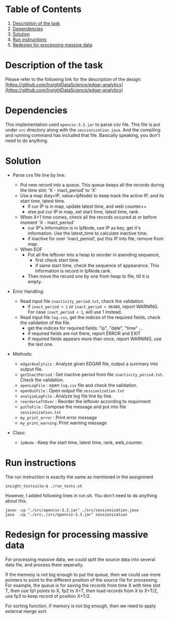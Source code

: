 # Table of Contents
1. [Description of the task](README.md#description-of-the-task)
2. [Dependencies](README.md#dependencies)
3. [Solution](README.md#solution)
4. [Run instructions](README.md#run-instructions)
5. [Redesign for processing massive data](README.md#redesign-for-processing-massive-data)

# Description of the task

Please refer to the following link for the description of the design: [https://github.com/InsightDataScience/edgar-analytics](https://github.com/InsightDataScience/edgar-analytics)

# Dependencies

This implementation used `opencsv-3.3.jar` to parse csv file. This file is put under `src` directory along with the `sessionization.java`. And the compiling and running command has included that file. Basically speaking, you don't need to do anything.

# Solution

* Parse cvs file line by line:
	* Put new record into a queue. This queue keeps all the records during the time slot: 'X - inact_period' to 'X'
	* Use a map (key=IP, value=IpNode) to keep track the active IP, and its start time, latest time. 
		* if cur IP is in map, update latest time, and web counter++
		* else put cur IP in map, set start time, latest time, rank.
	* When X+1 time comes, check all the records occured at or before moment 'X - inact_period'
		* cur IP's information is in IpNode, use IP as key, get it's information. Use the latest_time to calculate inactive time.
		* if inactive for over 'inact_period', put this IP into file, remove from map.
	* When EOF
		* Put all the leftover into a heap to reorder in asending sequence, 
			* first check start time
			* if same start time, check the sequence of appearance. This information is record in IpNode.rank.
		* Then move the record one by one from heap to file, till it is empty.
		
* Error Handling:
	* Read input file `inactivity_period.txt`, check the validation.
		* if `inact_period < 1` or `inact_period > 86400`, report WARNING. For case `inact_period < 1`, will use 1 instead.
	* Read input file `log.csv`, get the indices of the required fields, check the validation of the file.
		* get the indices for required fields: "ip", "date", "time" ...
		* if required fields are not there, report ERROR and EXIT
		* if required fields appears more than once, report WARNING, use the last one.
		
* Methods: 
	* `edgarAnalytics`  : Analyze given EDGAR file, output a summary into output file.
	* `getInactPeriod`  : Get inactive period from file `inactivity_period.txt`. Check the validation.
	* `openLogFile`     : open `log.csv` file and check the validation.
	* `openOutFile`     : Open output file `sessionization.txt`
	* `analyzeLogFile`  : Analyze log file line by line.
	* `reorderLeftOver` : Reorder the leftover according to requirment
	* `putToFile`       : Compose the message and put into file `sessionization.txt`
	* `my_print_error`  : Print error message
	* `my_print_warning`: Print warning message

* Class:
	* `IpNode`          : Keep the start time, latest time, rank, web_counter.
	
# Run instructions

The run instruction is exactly the same as mentioned in the assignment

    insight_testsuite~$ ./run_tests.sh 

However, I added following lines in run.sh. You don't need to do anything about this.

	javac -cp "./src/opencsv-3.3.jar" ./src/sessionization.java
	java  -cp "./src;./src/opencsv-3.3.jar" sessionization

# Redesign for processing massive data

For processing massive data, we could split the source data into several data file, and process them seperatly.

If the memeoy is not big enough to put the queue, then we could use more pointers to point to the different position of the source file for processing. For example, the queue is for saving the records from time X with time slot T, then use fp1 points to X, fp2 to X+T, then load records from X to X+T/2, use fp3 to keep record of position X+T/2.

For sorting function, if memory is not big enough, then we need to apply external merge sort.

